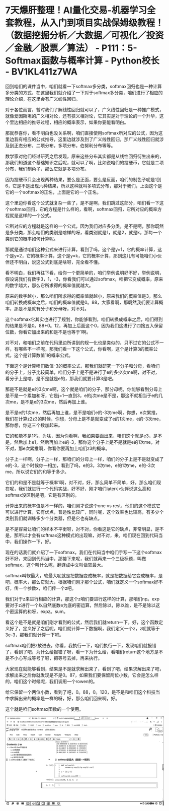 # 7天爆肝整理！AI量化交易-机器学习全套教程，从入门到项目实战保姆级教程！（数据挖掘分析／大数据／可视化／投资／金融／股票／算法） - P111：5-Softmax函数与概率计算 - Python校长 - BV1KL411z7WA

回到咱们的课件当中，咱们就看一下softmax多分类，softmax回归也是一种计算多分类的方式，在这里我们就介绍了一下对于softmax多分类，咱们进行了相应的理论介绍，在这里会有广义线性回归。

对于各位而言，暂时我们了解线性回归就可以了，广义线性回归是一种推广模式，就像爱因斯坦的广义相对论，还有狭义相对论，它其实是对于理论的一个升华，这个里边相应的推导过程，相应的概率表示，如果你要能看明白。

那就恭喜你，看不明白也没关系啊，咱们直接使用softmax所对应的公式，因为这里边我有相应的公式推导，这里边就涉及到了广义线性回归，那广义线性回归就涉及到正态分布，二项分布，多项分布，伯努利分布等等。

数学家对他们经过研究之后发现，原来这些分布其实都是从线性回归衍生出来的，那我们知道这个基础知识之后呢，就可以了啊，比如说咱们的投硬币，它就是二项分布，我们制色子，那么它就是多项分布。

因为投硬币只会出现两种结果，要么是正面，要么是反面，咱们的制色子呢是1到6，它是不是出现六种结果，所以这种就叫多项式分布，那对于我们，上面这个是它的一个softmax的正名，上面是它的一个正名。

这个里边你看这个公式就复杂一些了，是不是啊，我们跳过这部分，咱们看一下这个softmax回归，它的方程是什么样的，看啊，softmax回归，它所对应的概率方程就是这样的一个公式。

它所对应的方程就是这样的一个公式，因为我们对应多分类，是不是啊，那你既然是多分类，那么咱们的类别是啥样的呀，看类别就是1，就是2，就是k，那每一个类别它的概率如何计算呢。

那就是通过咱们这种公式来进行计算，看到了吗，这个是y=1，它的概率计算，这个是y=2，它的概率计算，这个是y=k，它的概率计算，那到这儿有可能咱们小伙伴还不明白，说这公式到底是啥呀，完全看不懂。

看不明白，我们再往下看，给你一个更简单的，咱们举例说明好不好，举例说明，假设说我们有数字3，1，-3，你看我们可以通过softmax，咱把它变成概率，原来的数字越大，那么它所求得的概率值就越大。

原来的数字越小，那么咱们所求得的概率值就越小，原来我们的概率值是3，那么咱们转换成概率之后，咱们的概率值就是0。88，大家看啊，那既然我们要计算概率，那是不是就有分子和分母呀，对不对。

这个softmax它其实也进行了规划，你能够看到，咱们转换成概率之后，咱们得到的结果是不是0。88+0。12，再加上后面这个0，因为我们这进行了四捨五入保留位数，你看它加出来的和是不是也等于1啊。

对不对，和咱们之前在代码里边所讲到的规一化也是类似的，只不过它的公式不一样，有哪些不一样呢，那我们看一下这个公式，你看啊，这个是计算3的概率公式，这个是计算数值1的概率公式。

下面这个是计算咱们数值-3的概率公式，那我们就研究一下分子和分母，看咱们的分子上，分子比较简单，咱们分子上是不是进行了e的多少次me啊，对不对，看分子上是啥，是不是就是e的，那我们就要计算3是吧。

那是不是就是e的3次me啊，这个就是咱们的分子，那分母呢，你能够看到分母上是不是一个累加和呀，它是j=1一直到3，e的j次me是不是，那这不就相当于e的几次me，是不是e的3次me，然后再加上谁。

是不是e的1次me，然后再加上谁，是不是咱们e的-3次me啊，你想，e次累推，我们在计算z2z3的时候，你想，分母上是不是就变成了e的1次me，e的-3次me，那你想，你这三个数加起来。

它的和能不是1吗，为啥，因为你看啊，我如果要画出来，咱们这个就是e3，是不是，然后加上e1，然后再加上e的-3，那你这个分子上是不是就是e的1次me，对不对，那e次累推啊，你看你要再加上咱们z3的概率。

分子上一样啊，分子上一样，那咱们的分母上一样，咱们的分子上是不是就变成了e的-3，这个时候你一相加，看到了吗，e的3，3次me，e的1次me，e的-3次me，所以说它们的和等于多少。

它们的和是不是就等于概率1啊，对不对，好，那么简单不简单，好，那么咱们现在呢，我们就进行一个代码实战，好不好，刚才咱们later小伙伴说这么高和softmax没区别是吧，它是有区别的。

计算出来的概率值是不一样的，咱们刚才说这个one vs rest，他们的这个模式它可以进行计算，它有优点，普适性比较广，同时呢，这个效率也比较高，有多少个类别我们就训练多少个分类器，但是它也有缺点。

是不是容易让咱们的样本不平衡呀，对不对，你看这是它的缺点，非常明显，是不是，那所以才会有softmax这种模式的出现嘛，对不对，来，咱们现在回到代码当中，我们操作一下，好。

现在的话我们就介绍了一下softmax，我们在代码当中咱们手写一下这个softmax好不好，来回到代码当中，那接下来呢，我们就再来一个三级标题，叫做softmax，这个叫什么呢，翻译成中文叫做软最大。

softmax叫软最大，软最大呢就是把数据变成概率，就是把数据给它变成概率，是吧，概率大，那么它就大，根据咱们刚才那个公式，咱们就定义一个softmax好不好，传一个参数x，咱们传一个z吧。

我们对于z来进行相应的计算，那这个z咱们要进行这样的计算，那咱们np。exp要对于z进行一个以自然底数e为底的密运算，然后除以，除以谁，是不是除以这个密运算的和呀，expz。sum。

看这个是不是就是咱们刚才看到的公式，然后我们就return一下，好，这个函数定义好了，定义好了之后呢，咱们就计算一下数据啊，我们定义一个z，z呢就等于3e-3，那我们就计算一下吧。

softmax咱们把z放进去，你看，我执行一下，咱们执行一下，发现咱们就报错了，看到了吧，为什么给报错了呀，看一下为什么给，看咱们return这个地方是不是不小心写成等号了呀，把等号去掉，再来执行。

大家现在就能够看到，结果是不是就求解出来了，看到了吧，结果求解出来了吧，求解出来之后你就发现是不是0。87，如果我们要保留两位小数，它会是怎么样的，咱们这个时候呢，我们调用一个rowen的。

给它保留一个两位小数，看到了吧，0。88，0。120，是不是和咱们这个科技当中求解出来的概率是一样的呀，好，那么咱们回来啊，好。

这个就是咱们softmax函数的一个使用。

![](img/4eaa48783c9c22a3179038bda847ed90_1.png)